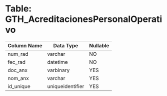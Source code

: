 # Table: GTH_AcreditacionesPersonalOperativo

| Column Name | Data Type | Nullable |
|-------------|-----------|----------|
| num_rad | varchar | NO |
| fec_rad | datetime | NO |
| doc_anx | varbinary | YES |
| nom_anx | varchar | YES |
| id_unique | uniqueidentifier | YES |
